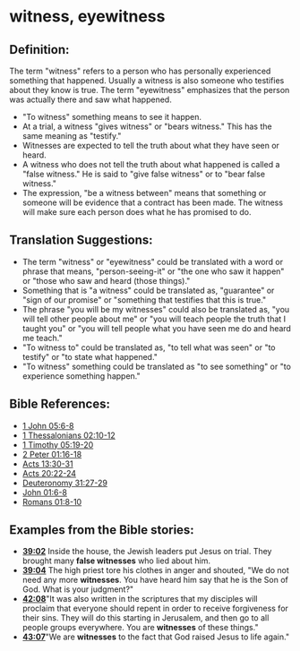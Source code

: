 # witness, eyewitness #

## Definition: ##

The term "witness" refers to a person who has personally experienced something that happened. Usually a witness is also someone who testifies about they know is true. The term "eyewitness" emphasizes that the person was actually there and saw what happened.

* "To witness" something means to see it happen.
* At a trial, a witness "gives witness" or "bears witness." This has the same meaning as "testify."
* Witnesses are expected to tell the truth about what they have seen or heard.
* A witness who does not tell the truth about what happened is called a "false witness." He is said to "give false witness" or to "bear false witness."
* The expression, "be a witness between" means that something or someone will be evidence that a contract has been made. The witness will make sure each person does what he has promised to do.

## Translation Suggestions: ##

* The term "witness" or "eyewitness" could be translated with a word or phrase that means, "person-seeing-it" or "the one who saw it happen" or "those who saw and heard (those things)."
* Something that is "a witness" could be translated as, "guarantee" or "sign of our promise" or "something that testifies that this is true."
* The phrase "you will be my witnesses" could also be translated as, "you will tell other people about me" or "you will teach people the truth that I taught you" or "you will tell people what you have seen me do and heard me teach."
* "To witness to" could be translated as, "to tell what was seen" or "to testify" or "to state what happened."
* "To witness" something could be translated as "to see something" or "to experience something happen."



## Bible References: ##

* [1 John 05:6-8](en/tn/1jn/help/05/06)
* [1 Thessalonians 02:10-12](en/tn/1th/help/02/10)
* [1 Timothy 05:19-20](en/tn/1ti/help/05/19)
* [2 Peter 01:16-18](en/tn/2pe/help/01/16)
* [Acts 13:30-31](en/tn/act/help/13/30)
* [Acts 20:22-24](en/tn/act/help/20/22)
* [Deuteronomy 31:27-29](en/tn/deu/help/31/27)
* [John 01:6-8](en/tn/jhn/help/01/06)
* [Romans 01:8-10](en/tn/rom/help/01/08)

## Examples from the Bible stories: ##

* __[39:02](en/tn/obs/help/39/02)__ Inside the house, the Jewish leaders put Jesus on trial. They brought many __false witnesses__  who lied about him.
* __[39:04](en/tn/obs/help/39/04)__ The high priest tore his clothes in anger and shouted, "We do not need any more __witnesses__. You have heard him say that he is the Son of God. What is your judgment?"
* __[42:08](en/tn/obs/help/42/08)__"It was also written in the scriptures that my disciples will proclaim that everyone should repent in order to receive forgiveness for their sins. They will do this starting in Jerusalem, and then go to all people groups everywhere. You are __witnesses__  of these things."
* __[43:07](en/tn/obs/help/43/07)__"We are __witnesses__  to the fact that God raised Jesus to life again."